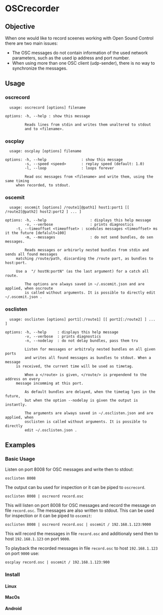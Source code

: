 # OSCrecorder

## Objective
When one would like to record sceenes working with Open Sound Control there are two main issues:
- The OSC messages do not contain information of the used network parameters, such as the used ip address 
and port number.
- When using more than one OSC client (udp-sender), there is no way to synchronize the messages.



## Usage

### oscrecord
```
  usage: oscrecord [options] filename
   
options: -h, --help : show this message

         Reads lines from stdin and writes them unaltered to stdout
         and to <filename>.
```

### oscplay
```
  usage: oscplay [options] filename
       
options: -h, --help                : show this message
         -s, --speed <speed>       : replay speed (default: 1.0)
         -l, --loop                : loops forever
	 
         Read osc messages from <filename> and write them, using the same timing
	 when recorded, to stdout.
```

### oscemit
```
  usage: oscemit [options] /route1[@path1] host1:port1 [[ /route2[@path2] host2:port2 ] ... ]

options: -h, --help                    : displays this help message
         -v, --verbose                 : prints diagnostics
	 -t, --timeoffset <timeoffset> : scedules messages <timeoffset> ms it the future [defalult=100]  
         -m, --messages                : do not send bundles, do sen messages.
	 
         Reads messages or arbirarly nested bundles from stdin and sends all found messages 
	 matching /route/path, discarding the /route part, as bundles to host:port.
	 
	 Use a  "/ hostN:portN" (as the last argument) for a catch all route.
       
         The options are always saved in ~/.oscemit.json and are applied, when oscroute
         is called without arguments. It is possible to directly edit ~/.oscemit.json .
```

### osclisten
```
  usage: osclisten [options] port1[:/route1] [[ port2[:/route2] ] ... ]

options: -h, --help     : displays this help message
         -v, --verbose  : prints diagnostics
         -n, --nodelay  : do not delay bundles, pass them tru

         Listen for messages or arbitraly nested bundles on all given ports
         and writes all found messages as bundles to stdout. When a message
	 is received, the current time will be used as timetag.

         When a </route> is given, </route/> is prependend to the address on every 
	 message incomming at this port.

         As default bundles are delayed, when the timetag lyes in the future,
         but when the option --nodelay is given the output is instantly.

         The arguments are always saved in ~/.osclisten.json and are applied, when
         osclisten is called without arguments. It is possible to directly
         edit ~/.osclisten.json .
```

## Examples
### Basic Usage

Listen on port 8008 for OSC messages and write then to stdout:

```osclisten 8008 ```

The output can bu used for inspection or it can be piped to ```oscrecord```. 

```osclisten 8008 | oscreord record.osc```

This will listen on port 8008 for OSC messages and record the message on file ```record.osc```.
The messages are also written to stdout. This can be used for inspection or it can be piped to
```oscemit```:

```osclisten 8008 | oscreord record.osc | oscemit / 192.168.1.123:9000```

This will record the messages in file ```record.osc``` and additionaly send then to host
```192.168.1.123``` on port ```9000```.

To playback the recorded messages in file ```record.osc``` to host ```192.168.1.123``` 
on port ```9000``` use:

```oscplay record.osc | oscemit / 192.168.1.123:900```

### Install

#### Linux



#### MacOs


#### Android
